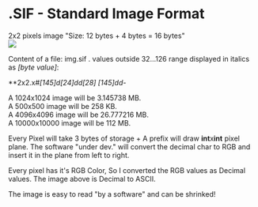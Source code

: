 # .SIF - Standard Image Format

2x2 pixels image "Size: 12 bytes + 4 bytes = 16 bytes" <br>
![](https://i.imgur.com/7T9MvdS.png)

Content of a file: img.sif . values outside 32...126 range displayed in italics as *[byte value]*:

**2x2.x#*[145]*d*[24]*dd*[28]* *[145]*dd-**

A 1024x1024 image will be 3.145738 MB.<br>
A 500x500 image will be 258 KB.<br>
A 4096x4096 image will be 26.777216 MB.<br>
A 10000x10000 image will be 112 MB.<br>

Every Pixel will take 3 bytes of storage + A prefix will draw **int**x**int** pixel plane. The software "under dev." will convert the decimal char to RGB and insert it in the plane from left to right.

Every pixel has it's RGB Color, So I converted the RGB values as Decimal values. The image above is Decimal to ASCII.

The image is easy to read "by a software" and can be shrinked!

